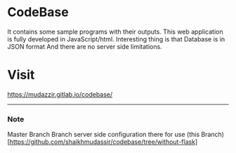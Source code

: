 # CodeBase
It contains some sample programs with their outputs. This web application is fully developed in JavaScript/html. Interesting thing is that Database is in JSON format And there are no server side limitations.

# Visit
https://mudazzir.gitlab.io/codebase/

-----
### Note 
 Master Branch Branch server side configuration there for use (this Branch)[https://github.com/shaikhmudassir/codebase/tree/without-flask]
